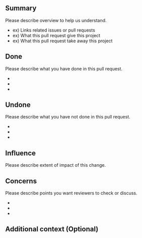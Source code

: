 ## Summary

Please describe overview to help us understand.

- ex) Links related issues or pull requests
- ex) What this pull request give this project
- ex) What this pull request take away this project

## Done

Please describe what you have done in this pull request.

-
-
-

## Undone

Please describe what you have not done in this pull request.

-
-
-

## Influence

Please describe extent of impact of this change.

## Concerns

Please describe points you want reviewers to check or discuss.

-
-
-

## Additional context (Optional)
